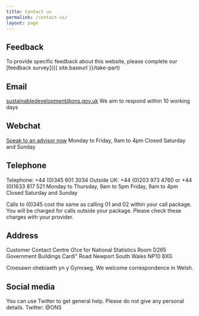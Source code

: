 ```yaml
---
title: Contact us
permalink: /contact-us/
layout: page
---
```


## Feedback
To provide specific feedback about this website, please complete our [feedback survey]({{ site.baseurl }}/take-part)

## Email
[sustainabledevelopment@ons.gov.uk](mailto:sustainabledevelopment@ons.gov.uk)
We aim to respond within 10 working days

## Webchat
[Speak to an advisor now](http://ldws00.ngcc.bt.com/chatweb/default.aspx?recid=8662719c-8442-4b95-a5de-0b5642ceba29)
Monday to Friday, 9am to 4pm
Closed Saturday and Sunday

## Telephone
Telephone: +44 (0)345 601 3034
Outside UK: +44 (0)203 973 4760 or +44 (0)1633 817 521
Monday to Thursday, 9am to 5pm
Friday, 9am to 4pm
Closed Saturday and Sunday

Calls to (0)345 cost the same as calling 01 and 02 within your call package.
You will be charged for calls outside your package. Please check these charges with your provider.

## Address
Customer Contact Centre
O!ce for National Statistics
Room D265
Government Buildings
Cardi" Road
Newport
South Wales
NP10 8XG

Croesawn ohebiaeth yn y Gymraeg. We welcome correspondence in Welsh.

## Social media
You can use Twitter to get general help. Please do not give any personal details.
Twitter: @ONS
